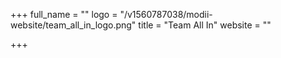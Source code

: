 +++
full_name = ""
logo = "/v1560787038/modii-website/team_all_in_logo.png"
title = "Team All In"
website = ""

+++
